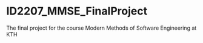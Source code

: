 # ID2207_MMSE_FinalProject
The final project for the course Modern Methods of Software Engineering at KTH
